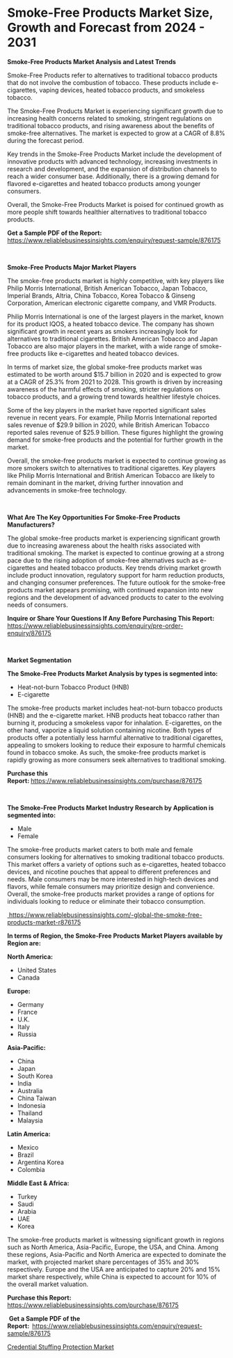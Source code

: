 <p><h1>Smoke-Free Products Market Size, Growth and Forecast from 2024 - 2031</h1></p><p><strong>Smoke-Free Products Market Analysis and Latest Trends</strong></p>
<p><p>Smoke-Free Products refer to alternatives to traditional tobacco products that do not involve the combustion of tobacco. These products include e-cigarettes, vaping devices, heated tobacco products, and smokeless tobacco.</p><p>The Smoke-Free Products Market is experiencing significant growth due to increasing health concerns related to smoking, stringent regulations on traditional tobacco products, and rising awareness about the benefits of smoke-free alternatives. The market is expected to grow at a CAGR of 8.8% during the forecast period.</p><p>Key trends in the Smoke-Free Products Market include the development of innovative products with advanced technology, increasing investments in research and development, and the expansion of distribution channels to reach a wider consumer base. Additionally, there is a growing demand for flavored e-cigarettes and heated tobacco products among younger consumers.</p><p>Overall, the Smoke-Free Products Market is poised for continued growth as more people shift towards healthier alternatives to traditional tobacco products.</p></p>
<p><strong>Get a Sample PDF of the Report:&nbsp;</strong> <a href="https://www.reliablebusinessinsights.com/enquiry/request-sample/876175">https://www.reliablebusinessinsights.com/enquiry/request-sample/876175</a></p>
<p>&nbsp;</p>
<p><strong>Smoke-Free Products Major Market Players</strong></p>
<p><p>The smoke-free products market is highly competitive, with key players like Philip Morris International, British American Tobacco, Japan Tobacco, Imperial Brands, Altria, China Tobacco, Korea Tobacco & Ginseng Corporation, American electronic cigarette company, and VMR Products. </p><p>Philip Morris International is one of the largest players in the market, known for its product IQOS, a heated tobacco device. The company has shown significant growth in recent years as smokers increasingly look for alternatives to traditional cigarettes. British American Tobacco and Japan Tobacco are also major players in the market, with a wide range of smoke-free products like e-cigarettes and heated tobacco devices. </p><p>In terms of market size, the global smoke-free products market was estimated to be worth around $15.7 billion in 2020 and is expected to grow at a CAGR of 25.3% from 2021 to 2028. This growth is driven by increasing awareness of the harmful effects of smoking, stricter regulations on tobacco products, and a growing trend towards healthier lifestyle choices. </p><p>Some of the key players in the market have reported significant sales revenue in recent years. For example, Philip Morris International reported sales revenue of $29.9 billion in 2020, while British American Tobacco reported sales revenue of $25.9 billion. These figures highlight the growing demand for smoke-free products and the potential for further growth in the market. </p><p>Overall, the smoke-free products market is expected to continue growing as more smokers switch to alternatives to traditional cigarettes. Key players like Philip Morris International and British American Tobacco are likely to remain dominant in the market, driving further innovation and advancements in smoke-free technology.</p></p>
<p>&nbsp;</p>
<p><strong>What Are The Key Opportunities For Smoke-Free Products Manufacturers?</strong></p>
<p><p>The global smoke-free products market is experiencing significant growth due to increasing awareness about the health risks associated with traditional smoking. The market is expected to continue growing at a strong pace due to the rising adoption of smoke-free alternatives such as e-cigarettes and heated tobacco products. Key trends driving market growth include product innovation, regulatory support for harm reduction products, and changing consumer preferences. The future outlook for the smoke-free products market appears promising, with continued expansion into new regions and the development of advanced products to cater to the evolving needs of consumers.</p></p>
<p><strong>Inquire or Share Your Questions If Any Before Purchasing This Report:</strong> <a href="https://www.reliablebusinessinsights.com/enquiry/pre-order-enquiry/876175">https://www.reliablebusinessinsights.com/enquiry/pre-order-enquiry/876175</a></p>
<p>&nbsp;</p>
<p><strong>Market Segmentation</strong></p>
<p><strong>The Smoke-Free Products Market Analysis by types is segmented into:</strong></p>
<p><ul><li>Heat-not-burn Tobacco Product (HNB)</li><li>E-cigarette</li></ul></p>
<p><p>The smoke-free products market includes heat-not-burn tobacco products (HNB) and the e-cigarette market. HNB products heat tobacco rather than burning it, producing a smokeless vapor for inhalation. E-cigarettes, on the other hand, vaporize a liquid solution containing nicotine. Both types of products offer a potentially less harmful alternative to traditional cigarettes, appealing to smokers looking to reduce their exposure to harmful chemicals found in tobacco smoke. As such, the smoke-free products market is rapidly growing as more consumers seek alternatives to traditional smoking.</p></p>
<p><strong>Purchase this Report:&nbsp;</strong><a href="https://www.reliablebusinessinsights.com/purchase/876175">https://www.reliablebusinessinsights.com/purchase/876175</a></p>
<p>&nbsp;</p>
<p><strong>The Smoke-Free Products Market Industry Research by Application is segmented into:</strong></p>
<p><ul><li>Male</li><li>Female</li></ul></p>
<p><p>The smoke-free products market caters to both male and female consumers looking for alternatives to smoking traditional tobacco products. This market offers a variety of options such as e-cigarettes, heated tobacco devices, and nicotine pouches that appeal to different preferences and needs. Male consumers may be more interested in high-tech devices and flavors, while female consumers may prioritize design and convenience. Overall, the smoke-free products market provides a range of options for individuals looking to reduce or eliminate their tobacco consumption.</p></p>
<p><a href="https://www.reliablebusinessinsights.com/-global-the-smoke-free-products-market-r876175">&nbsp;https://www.reliablebusinessinsights.com/-global-the-smoke-free-products-market-r876175</a></p>
<p><strong>In terms of Region, the Smoke-Free Products Market Players available by Region are:</strong></p>
<p>
    <p> <strong> North America: </strong>
        <ul>
            <li>United States</li>
            <li>Canada</li>
        </ul>
        </p> 
    <p> <strong> Europe: </strong>
        <ul>
            <li>Germany</li>
            <li>France</li>
            <li>U.K.</li>
            <li>Italy</li>
            <li>Russia</li>
        </ul>
        </p> 
    <p> <strong> Asia-Pacific: </strong>
        <ul>
            <li>China</li>
            <li>Japan</li>
            <li>South Korea</li>
            <li>India</li>
            <li>Australia</li>
            <li>China Taiwan</li>
            <li>Indonesia</li>
            <li>Thailand</li>
            <li>Malaysia</li>
        </ul>
        </p> 
    <p> <strong> Latin America: </strong>
        <ul>
            <li>Mexico</li>
            <li>Brazil</li>
            <li>Argentina Korea</li>
            <li>Colombia</li>
        </ul>
        </p> 
    <p> <strong> Middle East & Africa: </strong>
        <ul>
            <li>Turkey</li>
            <li>Saudi</li>
            <li>Arabia</li>
            <li>UAE</li>
            <li>Korea</li>
        </ul>
    </p>
    </p>
<p><p>The smoke-free products market is witnessing significant growth in regions such as North America, Asia-Pacific, Europe, the USA, and China. Among these regions, Asia-Pacific and North America are expected to dominate the market, with projected market share percentages of 35% and 30% respectively. Europe and the USA are anticipated to capture 20% and 15% market share respectively, while China is expected to account for 10% of the overall market valuation.</p></p>
<p><strong>Purchase this Report: </strong><a href="https://www.reliablebusinessinsights.com/purchase/876175">https://www.reliablebusinessinsights.com/purchase/876175</a></p>
<p>&nbsp;<strong>Get a Sample PDF of the Report:&nbsp;&nbsp;</strong><a href="https://www.reliablebusinessinsights.com/enquiry/request-sample/876175">https://www.reliablebusinessinsights.com/enquiry/request-sample/876175</a></p>
<p><strong></strong></p>
<p><p><a href="https://view.publitas.com/reportprime-1/credential-stuffing-protection-market-competitive-analysis-market-trends-and-forecast-to-2031/">Credential Stuffing Protection Market</a></p></p>